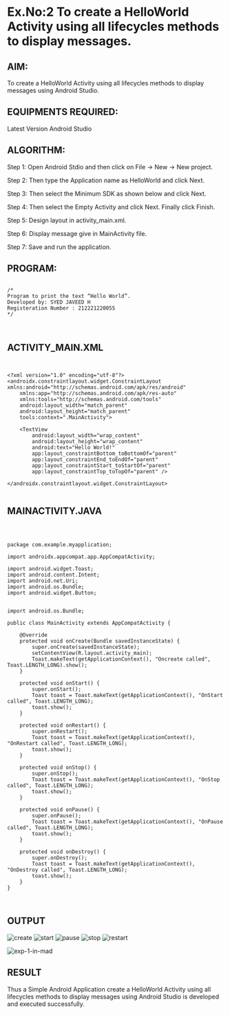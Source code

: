 # Ex.No:2 To create a HelloWorld Activity using all lifecycles methods to display messages.


## AIM:

To create a HelloWorld Activity using all lifecycles methods to display messages using Android Studio.

## EQUIPMENTS REQUIRED:

Latest Version Android Studio

## ALGORITHM:

Step 1: Open Android Stdio and then click on File -> New -> New project.

Step 2: Then type the Application name as HelloWorld and click Next. 

Step 3: Then select the Minimum SDK as shown below and click Next.

Step 4: Then select the Empty Activity and click Next. Finally click Finish.

Step 5: Design layout in activity_main.xml.

Step 6: Display message give in MainActivity file.

Step 7: Save and run the application.

## PROGRAM:
```

/*
Program to print the text “Hello World”.
Developed by: SYED JAVEED H
Registeration Number : 212221220055
*/



```
## ACTIVITY_MAIN.XML
```


<?xml version="1.0" encoding="utf-8"?>
<androidx.constraintlayout.widget.ConstraintLayout xmlns:android="http://schemas.android.com/apk/res/android"
    xmlns:app="http://schemas.android.com/apk/res-auto"
    xmlns:tools="http://schemas.android.com/tools"
    android:layout_width="match_parent"
    android:layout_height="match_parent"
    tools:context=".MainActivity">

    <TextView
        android:layout_width="wrap_content"
        android:layout_height="wrap_content"
        android:text="Hello World!"
        app:layout_constraintBottom_toBottomOf="parent"
        app:layout_constraintEnd_toEndOf="parent"
        app:layout_constraintStart_toStartOf="parent"
        app:layout_constraintTop_toTopOf="parent" />

</androidx.constraintlayout.widget.ConstraintLayout>


```
## MAINACTIVITY.JAVA
```



package com.example.myapplication;

import androidx.appcompat.app.AppCompatActivity;

import android.widget.Toast;
import android.content.Intent;
import android.net.Uri;
import android.os.Bundle;
import android.widget.Button;


import android.os.Bundle;

public class MainActivity extends AppCompatActivity {

    @Override
    protected void onCreate(Bundle savedInstanceState) {
        super.onCreate(savedInstanceState);
        setContentView(R.layout.activity_main);
        Toast.makeText(getApplicationContext(), "Oncreate called", Toast.LENGTH_LONG).show();
    }

    protected void onStart() {
        super.onStart();
        Toast toast = Toast.makeText(getApplicationContext(), "OnStart called", Toast.LENGTH_LONG);
        toast.show();
    }

    protected void onRestart() {
        super.onRestart();
        Toast toast = Toast.makeText(getApplicationContext(), "OnRestart called", Toast.LENGTH_LONG);
        toast.show();
    }

    protected void onStop() {
        super.onStop();
        Toast toast = Toast.makeText(getApplicationContext(), "OnStop called", Toast.LENGTH_LONG);
        toast.show();
    }

    protected void onPause() {
        super.onPause();
        Toast toast = Toast.makeText(getApplicationContext(), "OnPause called", Toast.LENGTH_LONG);
        toast.show();
    }

    protected void onDestroy() {
        super.onDestroy();
        Toast toast = Toast.makeText(getApplicationContext(), "OnDestroy called", Toast.LENGTH_LONG);
        toast.show();
    }
}



```


## OUTPUT

![create](https://github.com/yuvaraj-csk/lifecyclemethods/assets/134052574/2bbd6559-1311-4bfa-a80f-d3da473b767f)
![start](https://github.com/yuvaraj-csk/lifecyclemethods/assets/134052574/0e804678-f923-4ce1-813e-961349023a95)
![pause](https://github.com/yuvaraj-csk/lifecyclemethods/assets/134052574/095a5f31-f212-4f69-9c48-ab755ebaeefc)
![stop](https://github.com/yuvaraj-csk/lifecyclemethods/assets/134052574/eae72721-5451-4b5e-bb72-45495fa5dfe0)
![restart](https://github.com/yuvaraj-csk/lifecyclemethods/assets/134052574/51f08992-cb0e-49bf-8f73-569dc3fcb4f8)




![exp-1-in-mad](https://github.com/yuvaraj-csk/lifecyclemethods/assets/134052574/cd4f1f76-1855-475f-aa68-650983f57817)








## RESULT
Thus a Simple Android Application create a HelloWorld Activity using all lifecycles methods to display messages using Android Studio is developed and executed successfully.
